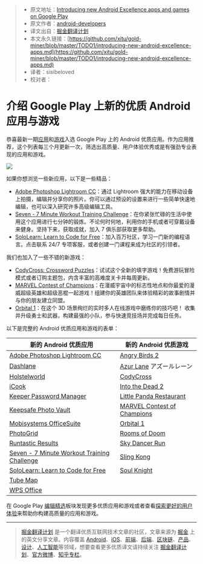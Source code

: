 > * 原文地址：[Introducing new Android Excellence apps and games on Google Play](https://android-developers.googleblog.com/2018/04/introducing-new-android-excellence-apps.html)
> * 原文作者：[android-developers](https://android-developers.googleblog.com)
> * 译文出自：[掘金翻译计划](https://github.com/xitu/gold-miner)
> * 本文永久链接：[https://github.com/xitu/gold-miner/blob/master/TODO1/introducing-new-android-excellence-apps.md](https://github.com/xitu/gold-miner/blob/master/TODO1/introducing-new-android-excellence-apps.md)
> * 译者：sisibeloved
> * 校对者：

# 介绍 Google Play 上新的优质 Android 应用与游戏

恭喜最新一期[应用](https://play.google.com/store/apps/topic?id=campaign_editorial_3002b4f_android_excellence_apps&hl=en)和[游戏](https://play.google.com/store/apps/topic?id=campaign_editorial_3002b50_android_excellence_games&hl=en)入选 Google Play 上的 Android 优质应用。作为应用推荐，这个列表每三个月更新一次，筛选出高质量、用户体验优秀或是有强劲专业表现的应用和游戏。

[![](https://3.bp.blogspot.com/-WKwBKUfq5lA/WsUNQfbmhuI/AAAAAAAAFMA/KH6RE2zupHMzTb2fAm_4jsjAbP8L8lr4wCLcBGAs/s1600/image1.jpg)](https://3.bp.blogspot.com/-WKwBKUfq5lA/WsUNQfbmhuI/AAAAAAAAFMA/KH6RE2zupHMzTb2fAm_4jsjAbP8L8lr4wCLcBGAs/s1600/image1.jpg)

如果你想浏览一些新应用，以下是一些精品：

*   [Adobe Photoshop Lightroom CC](https://play.google.com/store/apps/details?id=com.adobe.lrmobile)：通过 Lightroom 强大的能力在移动设备上拍摄，编辑并分享你的照片。你可以通过预设的设置来进行一些简单快速地编辑，也可以深入研究许多高级编辑工具。
*   [Seven - 7 Minute Workout Training Challenge](https://play.google.com/store/apps/details?id=se.perigee.android.seven)：在你紧张忙碌的生活中使用这个应用进行七分钟的锻炼。不论何时何地，利用你的手机或者可穿戴设备来健身。坚持下来，获取成就，加入 7 俱乐部获取更多帮助。
*   [SoloLearn: Learn to Code for Free](https://play.google.com/store/apps/details?id=com.sololearn)：加入百万社区，学习一门新的编程语言。点击联系 24/7 专项客服，或者创建一门课程来成为社区的引领者。

我们也加入了一些不错的新游戏：

*   [CodyCross: Crossword Puzzles](https://play.google.com/store/apps/details?id=com.fanatee.cody)：试试这个全新的填字游戏！免费游玩冒险模式或者订购主题包，内含丰富的高难度关卡并每周更新。
*   [MARVEL Contest of Champions](https://play.google.com/store/apps/details?id=com.kabam.marvelbattle)：在漫威宇宙中的标志性地点和你最爱的漫威超级英雄和超级恶棍一起游戏！组建你的英雄团队来体验精彩的故事剧情并与你的朋友建立同盟。
*   [Orbital 1](https://play.google.com/store/apps/details?id=com.etermax.orbital1)：在这个 3D 场景绚烂的实时多人在线游戏中磨练你的技巧吧！ 收集并升级勇士和武器，构建最强的小队，参与快速竞技场并完成每日任务。

以下是完整的 Android 优质应用和游戏的表单：

| **新的 Android 优质应用** | **新的 Android 优质游戏** |
| ------------------------------- | -------------------------------- |
| [Adobe Photoshop Lightroom CC](https://play.google.com/store/apps/details?id=com.adobe.lrmobile) | [Angry Birds 2](https://play.google.com/store/apps/details?id=com.rovio.baba&hl=en&e=-EnableAppDetailsPageRedesign) |
| [Dashlane](https://play.google.com/store/apps/details?id=com.dashlane) | [Azur Lane](https://play.google.com/store/apps/details?id=com.YoStarJP.AzurLane&hl=en&e=-EnableAppDetailsPageRedesign) アズールレーン |
| [Holstelworld](https://play.google.com/store/apps/details?id=com.hostelworld.app) | [CodyCross](https://play.google.com/store/apps/details?id=com.fanatee.cody) |
| [iCook](https://play.google.com/store/apps/details?id=com.polydice.icook) | [Into the Dead 2](https://play.google.com/store/apps/details?id=com.pikpok.dr2.play&e=-EnableAppDetailsPageRedesign) |
| [Keeper Password Manager](https://play.google.com/store/apps/details?id=com.callpod.android_apps.keeper) | [Little Panda Restaurant](https://play.google.com/store/apps/details?id=com.sinyee.babybus.restaurant) |
| [Keepsafe Photo Vault](https://play.google.com/store/apps/details?id=com.kii.safe) | [MARVEL Contest of Champions](https://play.google.com/store/apps/details?id=com.kabam.marvelbattle) |
| [Mobisystems OfficeSuite](https://play.google.com/store/apps/details?id=com.mobisystems.office) | [Orbital 1](https://play.google.com/store/apps/details?id=com.etermax.orbital1) |
| [PhotoGrid](https://play.google.com/store/apps/details?id=com.roidapp.photogrid&ddl=1&pcampaignid=web_ddl_1&e=-EnableAppDetailsPageRedesign) | [Rooms of Doom](https://play.google.com/store/apps/details?id=com.yodo1.roda) |
| [Runtastic Results](https://play.google.com/store/apps/details?id=com.runtastic.android.results.lite&sticky_source_country=US&e=-EnableAppDetailsPageRedesign) | [Sky Dancer Run](https://play.google.com/store/apps/details?id=pine.game.skydancer) |
| [Seven - 7 Minute Workout Training Challenge](https://play.google.com/store/apps/details?id=se.perigee.android.seven) | [Sling Kong](https://play.google.com/store/apps/details?id=com.protostar.sling) |
| [SoloLearn: Learn to Code for Free](https://play.google.com/store/apps/details?id=com.sololearn) | [Soul Knight](https://play.google.com/store/apps/details?id=com.ChillyRoom.DungeonShooter) |
| [Tube Map](https://play.google.com/store/apps/details?id=com.mxdata.tube.Market) |  |
| [WPS Office](https://play.google.com/store/apps/details?id=cn.wps.moffice_eng) |  |

在 Google Play [编辑精选](https://play.google.com/store/apps/topic?id=editors_choice)板块发现更多优质应用和游戏或者查看[探索更好的用户体验](https://developer.android.com/distribute/best-practices/index.html)来帮助你构建高质量的应用和游戏。


---

> [掘金翻译计划](https://github.com/xitu/gold-miner) 是一个翻译优质互联网技术文章的社区，文章来源为 [掘金](https://juejin.im) 上的英文分享文章。内容覆盖 [Android](https://github.com/xitu/gold-miner#android)、[iOS](https://github.com/xitu/gold-miner#ios)、[前端](https://github.com/xitu/gold-miner#前端)、[后端](https://github.com/xitu/gold-miner#后端)、[区块链](https://github.com/xitu/gold-miner#区块链)、[产品](https://github.com/xitu/gold-miner#产品)、[设计](https://github.com/xitu/gold-miner#设计)、[人工智能](https://github.com/xitu/gold-miner#人工智能)等领域，想要查看更多优质译文请持续关注 [掘金翻译计划](https://github.com/xitu/gold-miner)、[官方微博](http://weibo.com/juejinfanyi)、[知乎专栏](https://zhuanlan.zhihu.com/juejinfanyi)。
